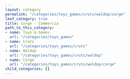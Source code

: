 ```yaml
---
layout: category
permalink: "/categories/toys_games/cruts/waldop/corge"
leaf_category: true
title: Corge - Commercia
path_to_this_category:
- name: Toys & Games
  url: "/categories/toys_games"
- name: Cruts
  url: "/categories/toys_games/cruts"
- name: Waldop
  url: "/categories/toys_games/cruts/waldop"
- name: Corge
  url: "/categories/toys_games/cruts/waldop/corge"
child_categories: []
---
```

